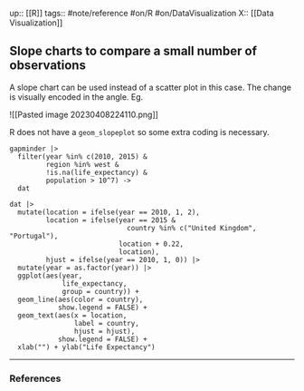 up:: [[R]]
tags:: #note/reference #on/R #on/DataVisualization 
X:: [[Data Visualization]]

## Slope charts to compare a small number of observations

A slope chart can be used instead of a scatter plot in this case. The change is visually encoded in the angle. Eg.

![[Pasted image 20230408224110.png]]

R does not have a `geom_slopeplot` so some extra coding is necessary.

```
gapminder |>
  filter(year %in% c(2010, 2015) & 
         region %in% west &
         !is.na(life_expectancy) &
         population > 10^7) -> 
  dat

dat |>
  mutate(location = ifelse(year == 2010, 1, 2),
         location = ifelse(year == 2015 &
                             country %in% c("United Kingdom", "Portugal"),
                           location + 0.22,
                           location),
         hjust = ifelse(year == 2010, 1, 0)) |>
  mutate(year = as.factor(year)) |>
  ggplot(aes(year, 
             life_expectancy, 
             group = country)) +
  geom_line(aes(color = country), 
            show.legend = FALSE) +
  geom_text(aes(x = location, 
                label = country, 
                hjust = hjust),
            show.legend = FALSE) +
  xlab("") + ylab("Life Expectancy")
```

---
### References

